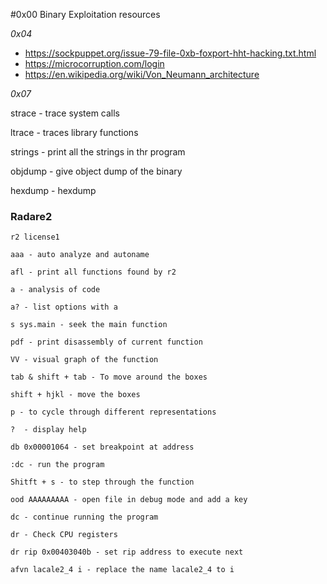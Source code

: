 #0x00
Binary Exploitation resources

*0x04*
- https://sockpuppet.org/issue-79-file-0xb-foxport-hht-hacking.txt.html
- https://microcorruption.com/login
- https://en.wikipedia.org/wiki/Von_Neumann_architecture

*0x07*

strace - trace system calls

ltrace - traces library functions

strings - print all the strings in thr program

objdump - give object dump of the binary

hexdump - hexdump

### Radare2

```
r2 license1

aaa - auto analyze and autoname

afl - print all functions found by r2

a - analysis of code

a? - list options with a

s sys.main - seek the main function

pdf - print disassembly of current function

VV - visual graph of the function

tab & shift + tab - To move around the boxes

shift + hjkl - move the boxes

p - to cycle through different representations

?  - display help

db 0x00001064 - set breakpoint at address

:dc - run the program

Shitft + s - to step through the function

ood AAAAAAAAA - open file in debug mode and add a key

dc - continue running the program

dr - Check CPU registers

dr rip 0x00403040b - set rip address to execute next 

afvn lacale2_4 i - replace the name lacale2_4 to i
```
